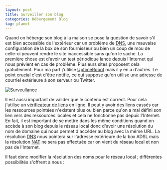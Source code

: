 ```yaml
---
layout: post
title: Surveiller son blog
categories: Hébergement Blog
tag: planet
---
```


Quand on héberge son blog à la maison se pose la question de savoir s'il est
bien accessible de l'extérieur <!-- more -->car un problème de
[DNS](http://fr.wikipedia.org/wiki/Domain_Name_System), une mauvaise
configuration de la box de son fournisseur ou bien un coup de mou de celle-ci
peuvent rendre le site inaccessible sans qu'on le sache. La première chose est
d'avoir un test périodique lancé depuis l'Internet qui nous prévient en cas
de problème. Plusieurs sites proposent cela gratuitement. Pour ma part
j'utilise [UptimeRobot](http://www.uptimerobot.com) mais il y en a d'autres. Le
point crucial c'est d'être notifié, ce qui suppose qu'on utilise une adresse
de courriel extérieure à son serveur ou Twitter.

![Surveullance](/images/05x/horse-monitoring.tb.jpg)

Il est aussi important de valider que le contenu est correct. Pour cela
j'utilise un [vérificateur de liens](http://www.brokenlinkcheck.com/) en ligne.
Il peut y avoir des liens cassés car les ressources pointées n'existent plus
ou bien parce qu'on a mal défini son lien vers des ressources locales et cela
ne fonctionne pas depuis l'Internet. En fait, il est important de se mettre dans
les même conditions quand on accède à son blog depuis le réseau local donc
d'avoir une résolution du nom de domaine qui nous permet d'accéder au blog
avec la même URL. La résolution
[DNS](http://fr.wikipedia.org/wiki/Domain_Name_System) nous pointera sur
l'adresse extérieure de la box ADSL mais la résolution
[NAT](http://fr.wikipedia.org/wiki/Network_address_translation) ne sera pas
effectuée car on vient du réseau local et non pas de l'Internet.

Il faut donc modifier la résolution des noms pour le réseau local ;
différentes possibilités s'offrent à nous :
